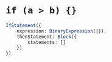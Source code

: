 # `if (a > b) {}`

```typescript
IfStatement({
    expression: BinaryExpression({}),
    thenStatement: Block({
        statements: []
    })
})
```
